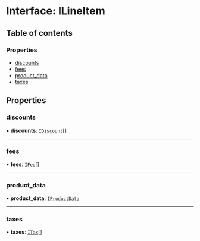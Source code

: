 # Interface: ILineItem

## Table of contents

### Properties

- [discounts](ILineItem.md#discounts)
- [fees](ILineItem.md#fees)
- [product\_data](ILineItem.md#product_data)
- [taxes](ILineItem.md#taxes)

## Properties

### discounts

• **discounts**: [`IDiscount`](IDiscount.md)[]

___

### fees

• **fees**: [`IFee`](IFee.md)[]

___

### product\_data

• **product\_data**: [`IProductData`](IProductData.md)

___

### taxes

• **taxes**: [`ITax`](ITax.md)[]
